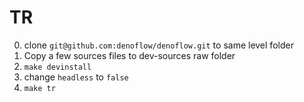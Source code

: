 # TR

0. clone `git@github.com:denoflow/denoflow.git` to same level folder
1. Copy a few sources files to dev-sources raw folder
2. `make devinstall`
3. change `headless` to `false`
4. `make tr`
